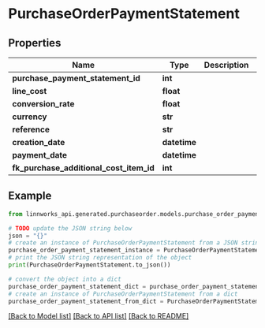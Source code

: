 # PurchaseOrderPaymentStatement


## Properties

Name | Type | Description | Notes
------------ | ------------- | ------------- | -------------
**purchase_payment_statement_id** | **int** |  | [optional] 
**line_cost** | **float** |  | [optional] 
**conversion_rate** | **float** |  | [optional] 
**currency** | **str** |  | [optional] 
**reference** | **str** |  | [optional] 
**creation_date** | **datetime** |  | [optional] 
**payment_date** | **datetime** |  | [optional] 
**fk_purchase_additional_cost_item_id** | **int** |  | [optional] 

## Example

```python
from linnworks_api.generated.purchaseorder.models.purchase_order_payment_statement import PurchaseOrderPaymentStatement

# TODO update the JSON string below
json = "{}"
# create an instance of PurchaseOrderPaymentStatement from a JSON string
purchase_order_payment_statement_instance = PurchaseOrderPaymentStatement.from_json(json)
# print the JSON string representation of the object
print(PurchaseOrderPaymentStatement.to_json())

# convert the object into a dict
purchase_order_payment_statement_dict = purchase_order_payment_statement_instance.to_dict()
# create an instance of PurchaseOrderPaymentStatement from a dict
purchase_order_payment_statement_from_dict = PurchaseOrderPaymentStatement.from_dict(purchase_order_payment_statement_dict)
```
[[Back to Model list]](../README.md#documentation-for-models) [[Back to API list]](../README.md#documentation-for-api-endpoints) [[Back to README]](../README.md)



